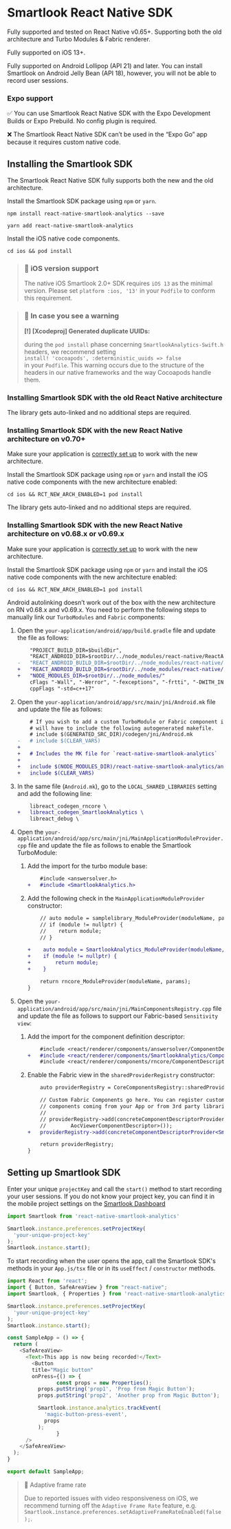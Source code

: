 # Smartlook React Native SDK

Fully supported and tested on React Native v0.65+. Supporting both the old architecture and Turbo Modules & Fabric renderer.
 
Fully supported on iOS 13+.

Fully supported on Android Lollipop (API 21) and later. You can install Smartlook on Android Jelly Bean (API 18), however, you will not be able to record user sessions.

### Expo support
:white_check_mark: You can use Smartlook React Native SDK with the Expo Development Builds or Expo Prebuild. No config plugin is required.

:x: The Smartlook React Native SDK can’t be used in the “Expo Go” app because it requires custom native code.

## Installing the Smartlook SDK

The Smartlook React Native SDK fully supports both the new and the old architecture.

Install the Smartlook SDK package using `npm` or `yarn`.

```text npm
npm install react-native-smartlook-analytics --save
```
```text yarn
yarn add react-native-smartlook-analytics
```



Install the iOS native code components.

```Text terminal
cd ios && pod install
```



> ### 🚧 iOS version support
> 
> The native iOS Smartlook 2.0+ SDK requires `iOS 13` as the minimal version. Please set `platform :ios, '13'` in your `Podfile` to conform this requirement.

> ### 📘 In case you see a warning
> 
> **[!] [Xcodeproj] Generated duplicate UUIDs:**
> 
> during the `pod install` phase concerning `SmartlookAnalytics-Swift.h` headers, we recommend setting  
> `install! 'cocoapods', :deterministic_uuids => false`  
> in your `Podfile`. This warning occurs due to the structure of the headers in our native frameworks and the way Cocoapods handle them.

### Installing Smartlook SDK with the old React Native architecture

The library gets auto-linked and no additional steps are required.

### Installing Smartlook SDK with the new React Native architecture on v0.70+

Make sure your application is [correctly set up](https://reactnative.dev/docs/new-architecture-app-intro) to work with the new architecture.

Install the Smartlook SDK package using `npm` or `yarn` and install the iOS native code components with the new architecture enabled:

```Text terminal
cd ios && RCT_NEW_ARCH_ENABLED=1 pod install
```



The library gets auto-linked and no additional steps are required.

### Installing Smartlook SDK with the new React Native architecture on v0.68.x or v0.69.x

Make sure your application is [correctly set up](https://reactnative.dev/docs/new-architecture-app-intro) to work with the new architecture.

Install the Smartlook SDK package using `npm` or `yarn` and install the iOS native code components with the new architecture enabled:

```Text terminal
cd ios && RCT_NEW_ARCH_ENABLED=1 pod install
```



Android autolinking doesn’t work out of the box with the new architecture on RN v0.68.x and v0.69.x. You need to perform the following steps to manually link our `TurboModules` and `Fabric` components:

1. Open the `your-application/android/app/build.gradle` file and update the file as follows:
   ```diff
       "PROJECT_BUILD_DIR=$buildDir",
       "REACT_ANDROID_DIR=$rootDir/../node_modules/react-native/ReactAndroid",
   -   "REACT_ANDROID_BUILD_DIR=$rootDir/../node_modules/react-native/ReactAndroid/build"
   +   "REACT_ANDROID_BUILD_DIR=$rootDir/../node_modules/react-native/ReactAndroid/build",
   +   "NODE_MODULES_DIR=$rootDir/../node_modules/"
       cFlags "-Wall", "-Werror", "-fexceptions", "-frtti", "-DWITH_INSPECTOR=1"
       cppFlags "-std=c++17"
   ```
2. Open the `your-application/android/app/src/main/jni/Android.mk` file and update the file as follows:
   ```diff
       # If you wish to add a custom TurboModule or Fabric component in your app you
       # will have to include the following autogenerated makefile.
       # include $(GENERATED_SRC_DIR)/codegen/jni/Android.mk
   -   # include $(CLEAR_VARS)
   +
   +   # Includes the MK file for `react-native-smartlook-analytics`
   +
   +   include $(NODE_MODULES_DIR)/react-native-smartlook-analytics/android/build/generated/source/codegen/jni/Android.mk
   +   include $(CLEAR_VARS)
   ```
3. In the same file (`Android.mk`), go to the `LOCAL_SHARED_LIBRARIES` setting and add the following line:
   ```diff
       libreact_codegen_rncore \
   +   libreact_codegen_SmartlookAnalytics \
       libreact_debug \
   ```
4. Open the `your-application/android/app/src/main/jni/MainApplicationModuleProvider.cpp` file and update the file as follows to enable the Smartlook TurboModule:

   1. Add the import for the turbo module base:
      ```diff
          #include <answersolver.h>
      +   #include <SmartlookAnalytics.h>
      ```
   2. Add the following check in the `MainApplicationModuleProvider` constructor:

      ```diff
          // auto module = samplelibrary_ModuleProvider(moduleName, params);
          // if (module != nullptr) {
          //    return module;
          // }

      +    auto module = SmartlookAnalytics_ModuleProvider(moduleName, params);
      +    if (module != nullptr) {
      +        return module;
      +    }

          return rncore_ModuleProvider(moduleName, params);
      }
      ```
5. Open the `your-application/android/app/src/main/jni/MainComponentsRegistry.cpp` file and update the file as follows to support our Fabric-based `Sensitivity view`:

   1. Add the import for the component definition descriptor:
      ```diff
          #include <react/renderer/components/answersolver/ComponentDescriptors.h>
      +   #include <react/renderer/components/SmartlookAnalytics/ComponentDescriptors.h>
          #include <react/renderer/components/rncore/ComponentDescriptors.h>
      ```
   2. Enable the Fabric view in the `sharedProviderRegistry` constructor:

      ```diff
          auto providerRegistry = CoreComponentsRegistry::sharedProviderRegistry();

          // Custom Fabric Components go here. You can register custom
          // components coming from your App or from 3rd party libraries here.
          //
          // providerRegistry->add(concreteComponentDescriptorProvider<
          //        AocViewerComponentDescriptor>());
      +   providerRegistry->add(concreteComponentDescriptorProvider<SmartlookSensitiveViewComponentDescriptor>());

          return providerRegistry;
      }
      ```

## Setting up Smartlook SDK

Enter your unique `projectKey` and call the `start()` method to start recording your user sessions. If you do not know your project key, you can find it in the mobile project settings on the [Smartlook Dashboard](https://app.smartlook.com/)

```typescript React Native
import Smartlook from 'react-native-smartlook-analytics'

Smartlook.instance.preferences.setProjectKey(
  'your-unique-project-key'
);
Smartlook.instance.start();
```



To start recording when the user opens the app, call the Smartlook SDK's methods in your `App.js/tsx` file or in its `useEffect` / `constructor` methods.

```typescript React Native
import React from 'react';
import { Button, SafeAreaView } from "react-native";
import Smartlook, { Properties } from 'react-native-smartlook-analytics';

Smartlook.instance.preferences.setProjectKey(
  'your-unique-project-key'
);
Smartlook.instance.start();

const SampleApp = () => {
  return (
    <SafeAreaView>
      <Text>This app is now being recorded!</Text>
    	<Button
        title="Magic button"
        onPress={() => {
    			const props = new Properties();
          props.putString('prop1', 'Prop from Magic Button');
          props.putString('prop2', 'Another prop from Magic Button');

          Smartlook.instance.analytics.trackEvent(
            'magic-button-press-event',
            props
          );
				}
      />
    </SafeAreaView>
  );
}

export default SampleApp;
```



> 📘 Adaptive frame rate
> 
> Due to reported issues with video responsiveness on iOS, we recommend turning off the `Adaptive Frame Rate` feature, e.g. `Smartlook.instance.preferences.setAdaptiveFrameRateEnabled(false);`.